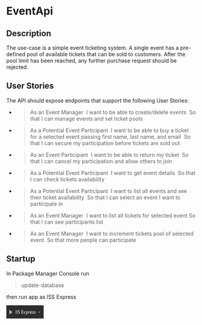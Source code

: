 # EventApi



## Description

The use-case is a simple event ticketing system. A single event has a pre-defined pool of available tickets that can be sold to customers. After the  pool limit has been reached, any further purchase request should be rejected. 



## User Stories

 The API should expose endpoints that support the following User Stories:

- > As an Event Manager
  >  ​ I want to be able to create/delete events
  >  ​ So that I can manage events and set ticket pools ​ ​ ​

- > As a Potential Event Participant
  >  ​ I want to be able to buy a ticket for a selected event passing first name, last name, and email
  >  ​ So that I can secure my participation before tickets are sold out ​ ​ ​

- > As an Event Participant
  >  ​ I want to be able to return my ticket
  >  ​ So that I can cancel my participation and allow others to join ​ ​ ​

- > As a Potential Event Participant
  >  ​ I want to get event details
  >  ​ So that I can check tickets availability ​ ​ ​

- > As a Potential Event Participant
  >  ​ I want to list all events and see their ticket availability
  >  ​ So that I can select an event I want to participate in ​ ​ ​

- > As an Event Manager
  >  ​ I want to list all tickets for selected event
  >  ​ So that I can see participants list ​ ​ ​

- > As an Event Manager
  >  ​ I want to increment tickets pool of selected event
  >  ​ So that more people can participate ​ ​ ​



## Startup

In Package Manager Console run

> update-database

then run app as ISS Express

![image-20211016231037522](README.assets/image-20211016231037522.png)

